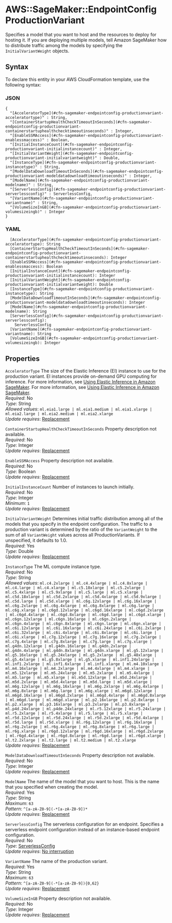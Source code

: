 # AWS::SageMaker::EndpointConfig ProductionVariant<a name="aws-properties-sagemaker-endpointconfig-productionvariant"></a>

Specifies a model that you want to host and the resources to deploy for hosting it\. If you are deploying multiple models, tell Amazon SageMaker how to distribute traffic among the models by specifying the `InitialVariantWeight` objects\. 

## Syntax<a name="aws-properties-sagemaker-endpointconfig-productionvariant-syntax"></a>

To declare this entity in your AWS CloudFormation template, use the following syntax:

### JSON<a name="aws-properties-sagemaker-endpointconfig-productionvariant-syntax.json"></a>

```
{
  "[AcceleratorType](#cfn-sagemaker-endpointconfig-productionvariant-acceleratortype)" : String,
  "[ContainerStartupHealthCheckTimeoutInSeconds](#cfn-sagemaker-endpointconfig-productionvariant-containerstartuphealthchecktimeoutinseconds)" : Integer,
  "[EnableSSMAccess](#cfn-sagemaker-endpointconfig-productionvariant-enablessmaccess)" : Boolean,
  "[InitialInstanceCount](#cfn-sagemaker-endpointconfig-productionvariant-initialinstancecount)" : Integer,
  "[InitialVariantWeight](#cfn-sagemaker-endpointconfig-productionvariant-initialvariantweight)" : Double,
  "[InstanceType](#cfn-sagemaker-endpointconfig-productionvariant-instancetype)" : String,
  "[ModelDataDownloadTimeoutInSeconds](#cfn-sagemaker-endpointconfig-productionvariant-modeldatadownloadtimeoutinseconds)" : Integer,
  "[ModelName](#cfn-sagemaker-endpointconfig-productionvariant-modelname)" : String,
  "[ServerlessConfig](#cfn-sagemaker-endpointconfig-productionvariant-serverlessconfig)" : ServerlessConfig,
  "[VariantName](#cfn-sagemaker-endpointconfig-productionvariant-variantname)" : String,
  "[VolumeSizeInGB](#cfn-sagemaker-endpointconfig-productionvariant-volumesizeingb)" : Integer
}
```

### YAML<a name="aws-properties-sagemaker-endpointconfig-productionvariant-syntax.yaml"></a>

```
  [AcceleratorType](#cfn-sagemaker-endpointconfig-productionvariant-acceleratortype): String
  [ContainerStartupHealthCheckTimeoutInSeconds](#cfn-sagemaker-endpointconfig-productionvariant-containerstartuphealthchecktimeoutinseconds): Integer
  [EnableSSMAccess](#cfn-sagemaker-endpointconfig-productionvariant-enablessmaccess): Boolean
  [InitialInstanceCount](#cfn-sagemaker-endpointconfig-productionvariant-initialinstancecount): Integer
  [InitialVariantWeight](#cfn-sagemaker-endpointconfig-productionvariant-initialvariantweight): Double
  [InstanceType](#cfn-sagemaker-endpointconfig-productionvariant-instancetype): String
  [ModelDataDownloadTimeoutInSeconds](#cfn-sagemaker-endpointconfig-productionvariant-modeldatadownloadtimeoutinseconds): Integer
  [ModelName](#cfn-sagemaker-endpointconfig-productionvariant-modelname): String
  [ServerlessConfig](#cfn-sagemaker-endpointconfig-productionvariant-serverlessconfig): 
    ServerlessConfig
  [VariantName](#cfn-sagemaker-endpointconfig-productionvariant-variantname): String
  [VolumeSizeInGB](#cfn-sagemaker-endpointconfig-productionvariant-volumesizeingb): Integer
```

## Properties<a name="aws-properties-sagemaker-endpointconfig-productionvariant-properties"></a>

`AcceleratorType`  <a name="cfn-sagemaker-endpointconfig-productionvariant-acceleratortype"></a>
The size of the Elastic Inference \(EI\) instance to use for the production variant\. EI instances provide on\-demand GPU computing for inference\. For more information, see [Using Elastic Inference in Amazon SageMaker](https://docs.aws.amazon.com/sagemaker/latest/dg/ei.html)\. For more information, see [Using Elastic Inference in Amazon SageMaker](https://docs.aws.amazon.com/sagemaker/latest/dg/ei.html)\.  
*Required*: No  
*Type*: String  
*Allowed values*: `ml.eia1.large | ml.eia1.medium | ml.eia1.xlarge | ml.eia2.large | ml.eia2.medium | ml.eia2.xlarge`  
*Update requires*: [Replacement](https://docs.aws.amazon.com/AWSCloudFormation/latest/UserGuide/using-cfn-updating-stacks-update-behaviors.html#update-replacement)

`ContainerStartupHealthCheckTimeoutInSeconds`  <a name="cfn-sagemaker-endpointconfig-productionvariant-containerstartuphealthchecktimeoutinseconds"></a>
Property description not available\.  
*Required*: No  
*Type*: Integer  
*Update requires*: [Replacement](https://docs.aws.amazon.com/AWSCloudFormation/latest/UserGuide/using-cfn-updating-stacks-update-behaviors.html#update-replacement)

`EnableSSMAccess`  <a name="cfn-sagemaker-endpointconfig-productionvariant-enablessmaccess"></a>
Property description not available\.  
*Required*: No  
*Type*: Boolean  
*Update requires*: [Replacement](https://docs.aws.amazon.com/AWSCloudFormation/latest/UserGuide/using-cfn-updating-stacks-update-behaviors.html#update-replacement)

`InitialInstanceCount`  <a name="cfn-sagemaker-endpointconfig-productionvariant-initialinstancecount"></a>
Number of instances to launch initially\.  
*Required*: No  
*Type*: Integer  
*Minimum*: `1`  
*Update requires*: [Replacement](https://docs.aws.amazon.com/AWSCloudFormation/latest/UserGuide/using-cfn-updating-stacks-update-behaviors.html#update-replacement)

`InitialVariantWeight`  <a name="cfn-sagemaker-endpointconfig-productionvariant-initialvariantweight"></a>
Determines initial traffic distribution among all of the models that you specify in the endpoint configuration\. The traffic to a production variant is determined by the ratio of the `VariantWeight` to the sum of all `VariantWeight` values across all ProductionVariants\. If unspecified, it defaults to 1\.0\.   
*Required*: Yes  
*Type*: Double  
*Update requires*: [Replacement](https://docs.aws.amazon.com/AWSCloudFormation/latest/UserGuide/using-cfn-updating-stacks-update-behaviors.html#update-replacement)

`InstanceType`  <a name="cfn-sagemaker-endpointconfig-productionvariant-instancetype"></a>
The ML compute instance type\.  
*Required*: No  
*Type*: String  
*Allowed values*: `ml.c4.2xlarge | ml.c4.4xlarge | ml.c4.8xlarge | ml.c4.large | ml.c4.xlarge | ml.c5.18xlarge | ml.c5.2xlarge | ml.c5.4xlarge | ml.c5.9xlarge | ml.c5.large | ml.c5.xlarge | ml.c5d.18xlarge | ml.c5d.2xlarge | ml.c5d.4xlarge | ml.c5d.9xlarge | ml.c5d.large | ml.c5d.xlarge | ml.c6g.12xlarge | ml.c6g.16xlarge | ml.c6g.2xlarge | ml.c6g.4xlarge | ml.c6g.8xlarge | ml.c6g.large | ml.c6g.xlarge | ml.c6gd.12xlarge | ml.c6gd.16xlarge | ml.c6gd.2xlarge | ml.c6gd.4xlarge | ml.c6gd.8xlarge | ml.c6gd.large | ml.c6gd.xlarge | ml.c6gn.12xlarge | ml.c6gn.16xlarge | ml.c6gn.2xlarge | ml.c6gn.4xlarge | ml.c6gn.8xlarge | ml.c6gn.large | ml.c6gn.xlarge | ml.c6i.12xlarge | ml.c6i.16xlarge | ml.c6i.24xlarge | ml.c6i.2xlarge | ml.c6i.32xlarge | ml.c6i.4xlarge | ml.c6i.8xlarge | ml.c6i.large | ml.c6i.xlarge | ml.c7g.12xlarge | ml.c7g.16xlarge | ml.c7g.2xlarge | ml.c7g.4xlarge | ml.c7g.8xlarge | ml.c7g.large | ml.c7g.xlarge | ml.g4dn.12xlarge | ml.g4dn.16xlarge | ml.g4dn.2xlarge | ml.g4dn.4xlarge | ml.g4dn.8xlarge | ml.g4dn.xlarge | ml.g5.12xlarge | ml.g5.16xlarge | ml.g5.24xlarge | ml.g5.2xlarge | ml.g5.48xlarge | ml.g5.4xlarge | ml.g5.8xlarge | ml.g5.xlarge | ml.inf1.24xlarge | ml.inf1.2xlarge | ml.inf1.6xlarge | ml.inf1.xlarge | ml.m4.10xlarge | ml.m4.16xlarge | ml.m4.2xlarge | ml.m4.4xlarge | ml.m4.xlarge | ml.m5.12xlarge | ml.m5.24xlarge | ml.m5.2xlarge | ml.m5.4xlarge | ml.m5.large | ml.m5.xlarge | ml.m5d.12xlarge | ml.m5d.24xlarge | ml.m5d.2xlarge | ml.m5d.4xlarge | ml.m5d.large | ml.m5d.xlarge | ml.m6g.12xlarge | ml.m6g.16xlarge | ml.m6g.2xlarge | ml.m6g.4xlarge | ml.m6g.8xlarge | ml.m6g.large | ml.m6g.xlarge | ml.m6gd.12xlarge | ml.m6gd.16xlarge | ml.m6gd.2xlarge | ml.m6gd.4xlarge | ml.m6gd.8xlarge | ml.m6gd.large | ml.m6gd.xlarge | ml.p2.16xlarge | ml.p2.8xlarge | ml.p2.xlarge | ml.p3.16xlarge | ml.p3.2xlarge | ml.p3.8xlarge | ml.p4d.24xlarge | ml.p4de.24xlarge | ml.r5.12xlarge | ml.r5.24xlarge | ml.r5.2xlarge | ml.r5.4xlarge | ml.r5.large | ml.r5.xlarge | ml.r5d.12xlarge | ml.r5d.24xlarge | ml.r5d.2xlarge | ml.r5d.4xlarge | ml.r5d.large | ml.r5d.xlarge | ml.r6g.12xlarge | ml.r6g.16xlarge | ml.r6g.2xlarge | ml.r6g.4xlarge | ml.r6g.8xlarge | ml.r6g.large | ml.r6g.xlarge | ml.r6gd.12xlarge | ml.r6gd.16xlarge | ml.r6gd.2xlarge | ml.r6gd.4xlarge | ml.r6gd.8xlarge | ml.r6gd.large | ml.r6gd.xlarge | ml.t2.2xlarge | ml.t2.large | ml.t2.medium | ml.t2.xlarge`  
*Update requires*: [Replacement](https://docs.aws.amazon.com/AWSCloudFormation/latest/UserGuide/using-cfn-updating-stacks-update-behaviors.html#update-replacement)

`ModelDataDownloadTimeoutInSeconds`  <a name="cfn-sagemaker-endpointconfig-productionvariant-modeldatadownloadtimeoutinseconds"></a>
Property description not available\.  
*Required*: No  
*Type*: Integer  
*Update requires*: [Replacement](https://docs.aws.amazon.com/AWSCloudFormation/latest/UserGuide/using-cfn-updating-stacks-update-behaviors.html#update-replacement)

`ModelName`  <a name="cfn-sagemaker-endpointconfig-productionvariant-modelname"></a>
The name of the model that you want to host\. This is the name that you specified when creating the model\.  
*Required*: Yes  
*Type*: String  
*Maximum*: `63`  
*Pattern*: `^[a-zA-Z0-9](-*[a-zA-Z0-9])*`  
*Update requires*: [Replacement](https://docs.aws.amazon.com/AWSCloudFormation/latest/UserGuide/using-cfn-updating-stacks-update-behaviors.html#update-replacement)

`ServerlessConfig`  <a name="cfn-sagemaker-endpointconfig-productionvariant-serverlessconfig"></a>
The serverless configuration for an endpoint\. Specifies a serverless endpoint configuration instead of an instance\-based endpoint configuration\.  
*Required*: No  
*Type*: [ServerlessConfig](aws-properties-sagemaker-endpointconfig-productionvariant-serverlessconfig.md)  
*Update requires*: [No interruption](https://docs.aws.amazon.com/AWSCloudFormation/latest/UserGuide/using-cfn-updating-stacks-update-behaviors.html#update-no-interrupt)

`VariantName`  <a name="cfn-sagemaker-endpointconfig-productionvariant-variantname"></a>
The name of the production variant\.  
*Required*: Yes  
*Type*: String  
*Maximum*: `63`  
*Pattern*: `^[a-zA-Z0-9](-*[a-zA-Z0-9]){0,62}`  
*Update requires*: [Replacement](https://docs.aws.amazon.com/AWSCloudFormation/latest/UserGuide/using-cfn-updating-stacks-update-behaviors.html#update-replacement)

`VolumeSizeInGB`  <a name="cfn-sagemaker-endpointconfig-productionvariant-volumesizeingb"></a>
Property description not available\.  
*Required*: No  
*Type*: Integer  
*Update requires*: [Replacement](https://docs.aws.amazon.com/AWSCloudFormation/latest/UserGuide/using-cfn-updating-stacks-update-behaviors.html#update-replacement)